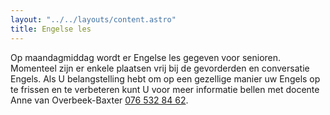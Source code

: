 ```yaml
---
layout: "../../layouts/content.astro"
title: Engelse les
---
```


Op maandagmiddag wordt er Engelse les gegeven voor senioren. Momenteel zijn er enkele plaatsen vrij bij de gevorderden en conversatie Engels. Als U belangstelling hebt om op een gezellige manier uw Engels op te frissen en te verbeteren kunt U voor meer informatie bellen met docente Anne van Overbeek-Baxter [076 532 84 62](tel:0765328462).
